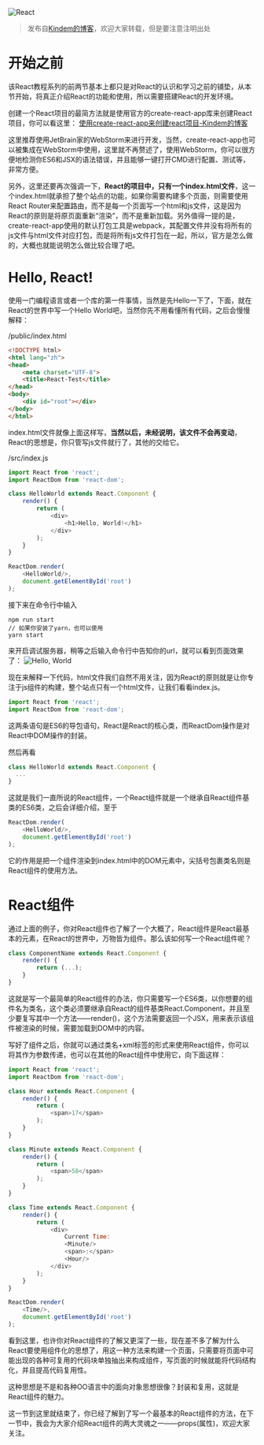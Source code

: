 ![React](http://www.kindemh.cn/static/main/img/2018-3-30_19-25-35.png)

> 发布自[Kindem的博客](http://www.kindemh.cn/)，欢迎大家转载，但是要注意注明出处

# 开始之前
该React教程系列的前两节基本上都只是对React的认识和学习之前的铺垫，从本节开始，将真正介绍React的功能和使用，所以需要搭建React的开发环境。

创建一个React项目的最简方法就是使用官方的create-react-app库来创建React项目，你可以看这里：
[使用create-react-app来创建react项目-Kindem的博客](http://www.kindemh.cn/post/15)

这里推荐使用JetBrain家的WebStorm来进行开发，当然，create-react-app也可以被集成在WebStorm中使用，这里就不再赘述了，使用WebStorm，你可以很方便地检测你ES6和JSX的语法错误，并且能够一键打开CMD进行配置、测试等，非常方便。

另外，这里还要再次强调一下，**React的项目中，只有一个index.html文件**，这一个index.html就承担了整个站点的功能，如果你需要构建多个页面，则需要使用React Router来配置路由，而不是每一个页面写一个html和js文件，这是因为React的原则是将原页面重新“渲染”，而不是重新加载。另外值得一提的是，create-react-app使用的默认打包工具是webpack，其配置文件并没有将所有的js文件与html文件对应打包，而是将所有js文件打包在一起，所以，官方是怎么做的，大概也就能说明怎么做比较合理了吧。

# Hello, React!
使用一门编程语言或者一个库的第一件事情，当然是先Hello一下了，下面，就在React的世界中写一个Hello World吧，当然你先不用看懂所有代码，之后会慢慢解释：

/public/index.html
```html
<!DOCTYPE html>
<html lang="zh">
<head>
    <meta charset="UTF-8">
    <title>React-Test</title>
</head>
<body>
    <div id="root"></div>
</body>
</html>
```
index.html文件就像上面这样写，**当然以后，未经说明，该文件不会再变动**，React的思想是，你只管写js文件就行了，其他的交给它。

/src/index.js
```javascript
import React from 'react';
import ReactDom from 'react-dom';

class HelloWorld extends React.Component {
    render() {
        return (
            <div>
                <h1>Hello, World!</h1>
            </div>
        );
    }
}

ReactDom.render(
    <HelloWorld/>,
    document.getElementById('root')
);
```
接下来在命令行中输入
```
npm run start
// 如果你安装了yarn，也可以使用
yarn start
```
来开启调试服务器，稍等之后输入命令行中告知你的url，就可以看到页面效果了：
![Hello, World](http://www.kindemh.cn/static/main/img/2018-4-6_13-41-22.png)

现在来解释一下代码，html文件我们自然不用关注，因为React的原则就是让你专注于js组件的构建，整个站点只有一个html文件，让我们看看index.js。

```javascript
import React from 'react';
import ReactDom from 'react-dom';
```
这两条语句是ES6的导包语句，React是React的核心类，而ReactDom操作是对React中DOM操作的封装。

然后再看
```javascript
class HelloWorld extends React.Component {
  ...
}
```
这就是我们一直所说的React组件，一个React组件就是一个继承自React组件基类的ES6类，之后会详细介绍，至于
```javascript
ReactDom.render(
    <HelloWorld/>,
    document.getElementById('root')
);
```

它的作用是把一个组件渲染到index.html中的DOM元素中，尖括号包裹类名则是React组件的使用方法。

# React组件
通过上面的例子，你对React组件也了解了一个大概了，React组件是React最基本的元素，在React的世界中，万物皆为组件。那么该如何写一个React组件呢？

```javascript
class ComponentName extends React.Component {
    render() {
        return (...);
    }
}
```

这就是写一个最简单的React组件的办法，你只需要写一个ES6类，以你想要的组件名为类名，这个类必须要继承自React的组件基类React.Component，并且至少要复写其中一个方法——render()，这个方法需要返回一个JSX，用来表示该组件被渲染的时候，需要加载到DOM中的内容。

写好了组件之后，你就可以通过类名+xml标签的形式来使用React组件，你可以将其作为参数传递，也可以在其他的React组件中使用它，向下面这样：
```javascript
import React from 'react';
import ReactDom from 'react-dom';

class Hour extends React.Component {
    render() {
        return (
            <span>17</span>
        );
    }
}

class Minute extends React.Component {
    render() {
        return (
            <span>58</span>
        );
    }
}

class Time extends React.Component {
    render() {
        return (
            <div>
                Current Time:
                <Minute/>
                <span>:</span>
                <Hour/>
            </div>
        );
    }
}

ReactDom.render(
    <Time/>,
    document.getElementById('root')
);
```
看到这里，也许你对React组件的了解又更深了一些，现在差不多了解为什么React要使用组件化的思想了，用这一种方法来构建一个页面，只需要将页面中可能出现的各种可复用的代码块单独抽出来构成组件，写页面的时候就能将代码结构化，并且提高代码复用性。

这种思想是不是和各种OO语言中的面向对象思想很像？封装和复用，这就是React组件的魅力。

这一节到这里就结束了，你已经了解到了写一个最基本的React组件的方法，在下一节中，我会为大家介绍React组件的两大灵魂之一——props(属性)，欢迎大家关注。
